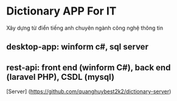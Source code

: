 # Dictionary APP For IT

Xây dựng từ điển tiếng anh chuyên ngành công nghệ thông tin

## desktop-app: winform c#, sql server

## rest-api: front end (winform C#), back end (laravel PHP), CSDL (mysql)

[Server] (https://github.com/quanghuybest2k2/dictionary-server)
